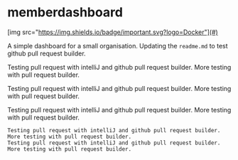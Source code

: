 # memberdashboard
[img src="https://img.shields.io/badge/important.svg?logo=Docker"](#)

A simple dashboard for a small organisation. 
Updating the `readme.md` to test github pull request builder.

Testing pull request with intelliJ and github pull request builder.
More testing with pull request builder.

Testing pull request with intelliJ and github pull request builder.
More testing with pull request builder.

Testing pull request with intelliJ and github pull request builder.
More testing with pull request builder.

```
Testing pull request with intelliJ and github pull request builder.
More testing with pull request builder.
Testing pull request with intelliJ and github pull request builder.
More testing with pull request builder.

```
